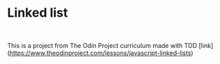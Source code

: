# Linked list 

<br/>

This is a project from The Odin Project curriculum made with TDD [link] (https://www.theodinproject.com/lessons/javascript-linked-lists)